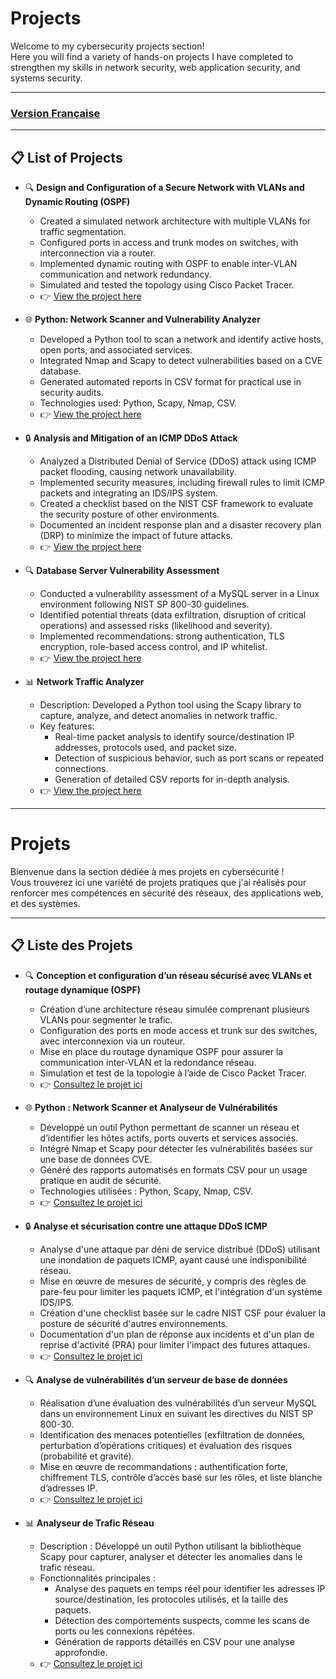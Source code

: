 # Projects
Welcome to my cybersecurity projects section!  
Here you will find a variety of hands-on projects I have completed to strengthen my skills in network security, web application security, and systems security.

---

### [Version Française](#projets)

---

## 📋 List of Projects

- 🔍 **Design and Configuration of a Secure Network with VLANs and Dynamic Routing (OSPF)**  
  - Created a simulated network architecture with multiple VLANs for traffic segmentation.  
  - Configured ports in access and trunk modes on switches, with interconnection via a router.  
  - Implemented dynamic routing with OSPF to enable inter-VLAN communication and network redundancy.  
  - Simulated and tested the topology using Cisco Packet Tracer.  
  - 👉 [View the project here](./OSPF_Network.md)

- 🌐 **Python: Network Scanner and Vulnerability Analyzer**  
   - Developed a Python tool to scan a network and identify active hosts, open ports, and associated services.  
   - Integrated Nmap and Scapy to detect vulnerabilities based on a CVE database.  
   - Generated automated reports in CSV format for practical use in security audits.  
   - Technologies used: Python, Scapy, Nmap, CSV.  
   - 👉 [View the project here](./Python_Network_Scanner.md)

- 🔒 **Analysis and Mitigation of an ICMP DDoS Attack**  
  - Analyzed a Distributed Denial of Service (DDoS) attack using ICMP packet flooding, causing network unavailability.  
  - Implemented security measures, including firewall rules to limit ICMP packets and integrating an IDS/IPS system.  
  - Created a checklist based on the NIST CSF framework to evaluate the security posture of other environments.  
  - Documented an incident response plan and a disaster recovery plan (DRP) to minimize the impact of future attacks.  
  - 👉 [View the project here](./Security_Audit.md)

- 🔍 **Database Server Vulnerability Assessment**  
  - Conducted a vulnerability assessment of a MySQL server in a Linux environment following NIST SP 800-30 guidelines.  
  - Identified potential threats (data exfiltration, disruption of critical operations) and assessed risks (likelihood and severity).  
  - Implemented recommendations: strong authentication, TLS encryption, role-based access control, and IP whitelist.  
  - 👉 [View the project here](./Vulnerability_Assessment_report.md)

- 📊 **Network Traffic Analyzer**  
  - Description: Developed a Python tool using the Scapy library to capture, analyze, and detect anomalies in network traffic.  
  - Key features:  
    - Real-time packet analysis to identify source/destination IP addresses, protocols used, and packet size.  
    - Detection of suspicious behavior, such as port scans or repeated connections.  
    - Generation of detailed CSV reports for in-depth analysis.  
  - 👉 [View the project here](Projects/Network_Traffic_Analyzer.md)

---

# Projets 
Bienvenue dans la section dédiée à mes projets en cybersécurité !  
Vous trouverez ici une variété de projets pratiques que j'ai réalisés pour renforcer mes compétences en sécurité des réseaux, des applications web, et des systèmes.

---

## 📋 Liste des Projets

- 🔍 **Conception et configuration d’un réseau sécurisé avec VLANs et routage dynamique (OSPF)**  
  - Création d’une architecture réseau simulée comprenant plusieurs VLANs pour segmenter le trafic.  
  - Configuration des ports en mode access et trunk sur des switches, avec interconnexion via un routeur.  
  - Mise en place du routage dynamique OSPF pour assurer la communication inter-VLAN et la redondance réseau.  
  - Simulation et test de la topologie à l’aide de Cisco Packet Tracer.  
  - 👉 [Consultez le projet ici](./OSPF_Network.md)

- 🌐 **Python : Network Scanner et Analyseur de Vulnérabilités**  
   - Développé un outil Python permettant de scanner un réseau et d’identifier les hôtes actifs, ports ouverts et services associés.  
   - Intégré Nmap et Scapy pour détecter les vulnérabilités basées sur une base de données CVE.  
   - Généré des rapports automatisés en formats CSV pour un usage pratique en audit de sécurité.  
   - Technologies utilisées : Python, Scapy, Nmap, CSV.  
   - 👉 [Consultez le projet ici](./Python_Network_Scanner.md)

- 🔒 **Analyse et sécurisation contre une attaque DDoS ICMP**  
  - Analyse d'une attaque par déni de service distribué (DDoS) utilisant une inondation de paquets ICMP, ayant causé une indisponibilité réseau.  
  - Mise en œuvre de mesures de sécurité, y compris des règles de pare-feu pour limiter les paquets ICMP, et l'intégration d'un système IDS/IPS.  
  - Création d'une checklist basée sur le cadre NIST CSF pour évaluer la posture de sécurité d'autres environnements.  
  - Documentation d'un plan de réponse aux incidents et d'un plan de reprise d'activité (PRA) pour limiter l'impact des futures attaques.  
  - 👉 [Consultez le projet ici](./Security_Audit.md)

- 🔍 **Analyse de vulnérabilités d’un serveur de base de données**  
  - Réalisation d’une évaluation des vulnérabilités d’un serveur MySQL dans un environnement Linux en suivant les directives du NIST SP 800-30.  
  - Identification des menaces potentielles (exfiltration de données, perturbation d’opérations critiques) et évaluation des risques (probabilité et gravité).  
  - Mise en œuvre de recommandations : authentification forte, chiffrement TLS, contrôle d’accès basé sur les rôles, et liste blanche d’adresses IP.  
  - 👉 [Consultez le projet ici](./Vulnerability_Assessment_report.md)

- 📊 **Analyseur de Trafic Réseau**  
  - Description : Développé un outil Python utilisant la bibliothèque Scapy pour capturer, analyser et détecter les anomalies dans le trafic réseau.  
  - Fonctionnalités principales :  
    - Analyse des paquets en temps réel pour identifier les adresses IP source/destination, les protocoles utilisés, et la taille des paquets.  
    - Détection des comportements suspects, comme les scans de ports ou les connexions répétées.  
    - Génération de rapports détaillés en CSV pour une analyse approfondie.  
  - 👉 [Consultez le projet ici](./Network_Traffic_Analyser.md)
